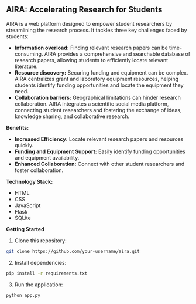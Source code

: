 ## AIRA: Accelerating Research for Students

AIRA is a web platform designed to empower student researchers by streamlining the research process. It tackles three key challenges faced by students:

* **Information overload:** Finding relevant research papers can be time-consuming. AIRA provides a comprehensive and searchable database of research papers, allowing students to efficiently locate relevant literature.
* **Resource discovery:** Securing funding and equipment can be complex.  AIRA centralizes grant and laboratory equipment resources, helping students identify funding opportunities and locate the equipment they need.
* **Collaboration barriers:** Geographical limitations can hinder research collaboration.  AIRA integrates a scientific social media platform, connecting student researchers and fostering the exchange of ideas, knowledge sharing, and collaborative research.

**Benefits:**

* **Increased Efficiency:** Locate relevant research papers and resources quickly.
* **Funding and Equipment Support:** Easily identify funding opportunities and equipment availability.
* **Enhanced Collaboration:** Connect with other student researchers and foster collaboration.

**Technology Stack:**

* HTML
* CSS
* JavaScript
* Flask
* SQLite

**Getting Started**

1. Clone this repository:

```bash
git clone https://github.com/your-username/aira.git
```

2. Install dependencies:

```bash
pip install -r requirements.txt
```

3. Run the application:

```bash
python app.py
```
